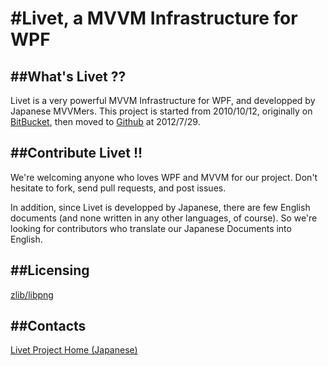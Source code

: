#Livet, a MVVM Infrastructure for WPF
===

##What's Livet ??
---
Livet is a very powerful MVVM Infrastructure for WPF, and developped by Japanese MVVMers. This project is started from 2010/10/12, originally on [BitBucket](https://bitbucket.org/ugaya40/livet), then moved to [Github](https://github.com/ugaya40/Livet) at 2012/7/29.

##Contribute Livet !!
---
We're welcoming anyone who loves WPF and MVVM for our project. Don't hesitate to fork, send pull requests, and post issues.

In addition, since Livet is developped by Japanese, there are few English documents (and none written in any other languages, of course). So we're looking for contributors who translate our Japanese Documents into English. 


##Licensing
---
[zlib/libpng](http://opensource.org/licenses/zlib-license.php)

##Contacts
---
[Livet Project Home (Japanese)](http://ugaya40.net/Livet)
